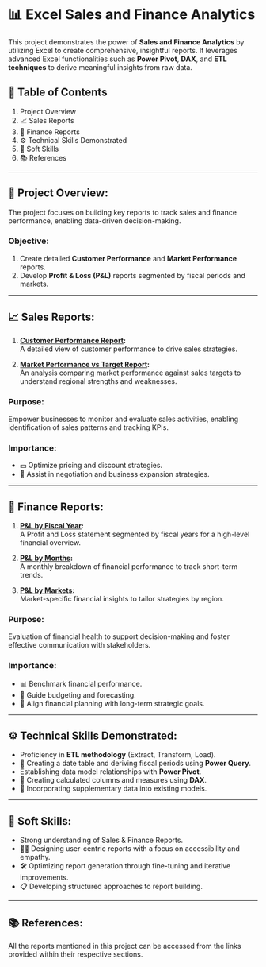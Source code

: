 
# 📊 Excel Sales and Finance Analytics

This project demonstrates the power of **Sales and Finance Analytics** by utilizing Excel to create comprehensive, insightful reports. It leverages advanced Excel functionalities such as **Power Pivot**, **DAX**, and **ETL techniques** to derive meaningful insights from raw data.

## 📑 Table of Contents
1. Project Overview
2. 📈 Sales Reports
3. 💼 Finance Reports
4. ⚙️ Technical Skills Demonstrated
5. 🌟 Soft Skills
6. 📚 References


---

## 🎯 Project Overview:
The project focuses on building key reports to track sales and finance performance, enabling data-driven decision-making.

### Objective:
1. Create detailed **Customer Performance** and **Market Performance** reports.
2. Develop **Profit & Loss (P&L)** reports segmented by fiscal periods and markets.

---

## 📈 Sales Reports:

1. **[Customer Performance Report](https://github.com/aiprasadk/Excel-Sales-Analytics/blob/main/Customer%20Performance%20Report.pdf):**  
   A detailed view of customer performance to drive sales strategies.

2. **[Market Performance vs Target Report](https://github.com/aiprasadk/Excel-Sales-Analytics/blob/main/Market%20Performance%20vs%20Target%20Report.pdf):**  
   An analysis comparing market performance against sales targets to understand regional strengths and weaknesses.

### Purpose:
Empower businesses to monitor and evaluate sales activities, enabling identification of sales patterns and tracking KPIs.

### Importance:
- 💵 Optimize pricing and discount strategies.
- 🤝 Assist in negotiation and business expansion strategies.

---

## 💼 Finance Reports:

1. **[P&L by Fiscal Year](https://github.com/aiprasadk/Excel-Sales-Analytics/blob/main/P%26L%20Statement%20by%20Fiscal%20Year.pdf):**  
   A Profit and Loss statement segmented by fiscal years for a high-level financial overview.

2. **[P&L by Months](https://github.com/aiprasadk/Excel-Sales-Analytics/blob/main/P%26L%20Statement%20by%20Months.pdf):**  
   A monthly breakdown of financial performance to track short-term trends.

3. **[P&L by Markets](https://github.com/aiprasadk/Excel-Sales-Analytics/blob/main/P%26L%20Statement%20by%20Markets.pdf):**  
   Market-specific financial insights to tailor strategies by region.

### Purpose:
Evaluation of financial health to support decision-making and foster effective communication with stakeholders.

### Importance:
- 📊 Benchmark financial performance.
- 📅 Guide budgeting and forecasting.
- 🎯 Align financial planning with long-term strategic goals.

---

## ⚙️ Technical Skills Demonstrated:
- Proficiency in **ETL methodology** (Extract, Transform, Load).
- 📅 Creating a date table and deriving fiscal periods using **Power Query**.
- Establishing data model relationships with **Power Pivot**.
- 🧮 Creating calculated columns and measures using **DAX**.
- 📂 Incorporating supplementary data into existing models.

---

## 🌟 Soft Skills:
- Strong understanding of Sales & Finance Reports.
- 🧑‍💻 Designing user-centric reports with a focus on accessibility and empathy.
- 🛠️ Optimizing report generation through fine-tuning and iterative improvements.
- 📋 Developing structured approaches to report building.

---

## 📚 References:
All the reports mentioned in this project can be accessed from the links provided within their respective sections.
